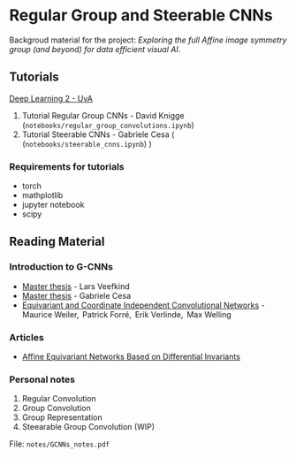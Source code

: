 # Regular Group and Steerable CNNs
Backgroud material for the project: *Exploring the full Affine image symmetry group (and beyond) for data efficient visual AI*.

## Tutorials

[Deep Learning 2 - UvA](https://uvadlc-notebooks.readthedocs.io/en/latest/tutorial_notebooks/DL2/Geometric_deep_learning/tutorial1_regular_group_convolutions.html)

1. Tutorial Regular Group CNNs - David Knigge (`notebooks/regular_group_convolutions.ipynb`) 
2. Tutorial Steerable CNNs - Gabriele Cesa ( (`notebooks/steerable_cnns.ipynb`) )



### Requirements for tutorials
- torch
- mathplotlib
- jupyter notebook
- scipy

## Reading Material

### Introduction to G-CNNs

- [Master thesis](https://uvagedl.github.io/Learning_the_Degree_of_Equivariance_for_Steerable_CNNs_fixed_typo_compressed.pdf) - Lars Veefkind
- [Master thesis](https://gabri95.github.io/Thesis/thesis.pdf) - Gabriele Cesa
- [Equivariant and Coordinate Independent Convolutional Networks](https://maurice-weiler.gitlab.io/cnn_book/EquivariantAndCoordinateIndependentCNNs.pdf) - Maurice Weiler,  Patrick Forré,  Erik Verlinde,  Max Welling

### Articles

- [Affine Equivariant Networks Based on Differential Invariants](https://openaccess.thecvf.com/content/CVPR2024/papers/Li_Affine_Equivariant_Networks_Based_on_Differential_Invariants_CVPR_2024_paper.pdf)

### Personal notes


1. Regular Convolution
2. Group Convolution
3. Group Representation
4. Steearable Group Convolution (WIP)

File: `notes/GCNNs_notes.pdf`